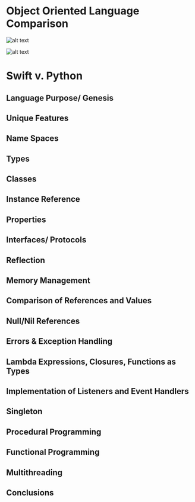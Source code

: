 # Object Oriented Language Comparison

![alt text](https://upload.wikimedia.org/wikipedia/commons/7/7a/Apple-swift-logo.png "Swift") 

![alt text](https://www.iconattitude.com/icons/open_icon_library/apps/png/128/development-python.png "Python")
# Swift v. Python

## Language Purpose/ Genesis

## Unique Features

## Name Spaces

## Types

## Classes

## Instance Reference

## Properties

## Interfaces/ Protocols

## Reflection

## Memory Management

## Comparison of References and Values

## Null/Nil References

## Errors & Exception Handling

## Lambda Expressions, Closures, Functions as Types

## Implementation of Listeners and Event Handlers

## Singleton 

## Procedural Programming

## Functional Programming

## Multithreading

## Conclusions
